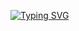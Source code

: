 
[![Typing SVG](https://readme-typing-svg.demolab.com?font=Fira+Code&pause=1000&color=53F731&center=falso&vCenter=falso&repeat=verdadeiro&width=435&lines=Fala+Tu!;Sou+iniciante...+;Aprendendo+segundo+a+segundo)](https://git.io/typing-svg)

